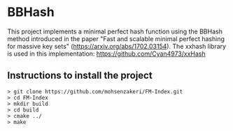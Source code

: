 # BBHash

This project implements a minimal perfect hash function using the BBHash method introduced in the paper "Fast and scalable minimal perfect hashing for massive key sets" (https://arxiv.org/abs/1702.03154). The xxhash library is used in this implementation: https://github.com/Cyan4973/xxHash

## Instructions to install the project
```
> git clone https://github.com/mohsenzakeri/FM-Index.git
> cd FM-Index
> mkdir build
> cd build
> cmake ../
> make
```
